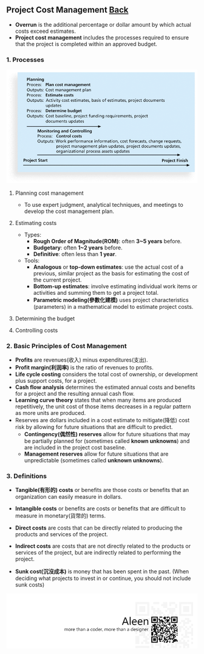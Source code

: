 ## Project Cost Management	[Back](./../projectManagement.md)

-  **Overrun** is the additional percentage or dollar amount by which actual costs exceed estimates.
- **Project cost management** includes the processes required to ensure that the project is completed within an approved budget.

### 1. Processes

<img src="./processes.png">

1. Planning cost management
    - To use expert judgment, analytical techniques, and meetings to develop the cost management plan.
2. Estimating costs
    - Types:
        - **Rough Order of Magnitude(ROM)**: often **3~5 years** before.
        - **Budgetary**: often **1~2 years** before.
        - **Definitive**: often less than **1 year**.
    - Tools:
        - **Analogous** or **top-down estimates**: use the actual cost of a previous, similar project as the basis for estimating the cost of the current project.
        - **Bottom-up estimates**: involve estimating individual work items or activities and summing them to get a project total.
        - **Parametric modeling(參數化建模)** uses project characteristics (parameters) in a mathematical model to estimate project costs. 
3. Determining the budget
    
4. Controlling costs

### 2. Basic Principles of Cost Management

- **Profits** are revenues(收入) minus expenditures(支出).
- **Profit margin(利润率)** is the ratio of revenues to profits.
- **Life cycle costing** considers the total cost of ownership, or development plus support costs, for a project.
- **Cash flow analysis** determines the estimated annual costs and benefits for a project and the resulting annual cash flow.
- **Learning curve theory** states that when many items are produced repetitively, the unit cost of those items decreases in a regular pattern as more units are produced.
- Reserves are dollars included in a cost estimate to mitigate(降低) cost risk by allowing for future situations that are difficult to predict.
    - **Contingency(偶然性) reserves** allow for future situations that may be partially planned for (sometimes called **known unknowns**) and are included in the project cost baseline.
    - **Management reserves** allow for future situations that are unpredictable (sometimes called **unknown unknowns**).

### 3. Definitions

- **Tangible(有形的) costs** or benefits are those costs or benefits that an organization can easily measure in dollars.
- **Intangible costs** or benefits are costs or benefits that are difficult to measure in monetary(貨幣的) terms.


- **Direct costs** are costs that can be directly related to producing the products and services of the project.
- **Indirect costs** are costs that are not directly related to the products or services of the project, but are indirectly related to performing the project.


- **Sunk cost(沉沒成本)** is money that has been spent in the past. (When deciding what projects to invest in or continue, you should not include sunk costs)

<a href="http://aleen42.github.io/" target="_blank" ><img src="./../../pic/tail.gif"></a>
